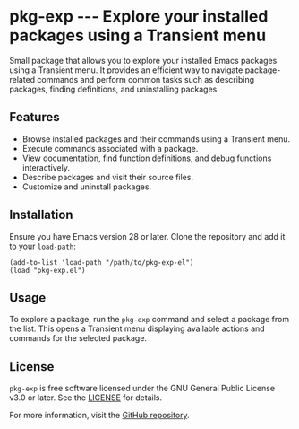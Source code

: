# pkg-exp --- Explore your installed packages using a Transient menu

Small package that allows you to explore your installed Emacs packages using a Transient menu. It provides an efficient way to navigate package-related commands and perform common tasks such as describing packages, finding definitions, and uninstalling packages.

## Features

- Browse installed packages and their commands using a Transient menu.
- Execute commands associated with a package.
- View documentation, find function definitions, and debug functions interactively.
- Describe packages and visit their source files.
- Customize and uninstall packages.

## Installation

Ensure you have Emacs version 28 or later. Clone the repository and add it to your `load-path`:

```elisp
(add-to-list 'load-path "/path/to/pkg-exp-el")
(load "pkg-exp.el")
```

## Usage

To explore a package, run the `pkg-exp` command and select a package from the list. This opens a Transient menu displaying available actions and commands for the selected package.

## License

`pkg-exp` is free software licensed under the GNU General Public License v3.0 or later. See the [LICENSE](http://www.gnu.org/licenses/) for details.

For more information, visit the [GitHub repository](https://github.com/theyamo/pkg-exp-el).
